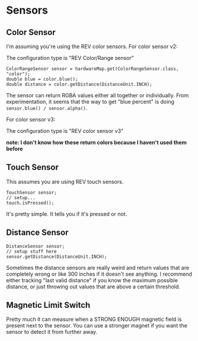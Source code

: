 # Sensors

## Color Sensor

I'm assuming you're using the REV color sensors. 
For color sensor v2:

The configuration type is "REV Color/Range sensor"
```
ColorRangeSensor sensor = hardwareMap.get(ColorRangeSensor.class, "color");
double blue = color.blue();
double distance = color.getDistance(DistanceUnit.INCH);
```

The sensor can return RGBA values either all together or individually. From experimentation, it seems that the way to get "blue percent" is doing `sensor.blue() / sensor.alpha()`.

For color sensor v3:

The configuration type is "REV color sensor v3"

**note: I don't know how these return colors because I haven't used them before**

## Touch Sensor

This assumes you are using REV touch sensors.

```
TouchSensor sensor;
// setup...
touch.isPressed();
```

It's pretty simple. It tells you if it's pressed or not.

## Distance Sensor

```
DistanceSensor sensor;
// setup stuff here
sensor.getDistance(DistanceUnit.INCH);
```

Sometimes the distance sensors are really weird and return values that are completely wrong or like 300 inches if it doesn't see anything. I recommend either tracking "last valid distance" if you know the maximum possible distance, or just throwing out values that are above a certain threshold.

## Magnetic Limit Switch

Pretty much it can measure when a STRONG ENOUGH magnetic field is present next to the sensor. You can use a stronger magnet if you want the sensor to detect it from further away.
